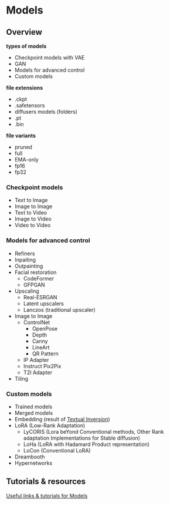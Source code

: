 # Models

## Overview

**types of models**

- Checkpoint models with VAE
- GAN
- Models for advanced control
- Custom models

**file extensions**

- .ckpt
- .safetensors
- diffusers models (folders)
- .pt
- .bin

**file variants**

- pruned
- full
- EMA-only
- fp16
- fp32

### Checkpoint models

- Text to Image
- Image to Image
- Text to Video
- Image to Video
- Video to Video

### Models for advanced control

- Refiners
- Inpaiting
- Outpainting
- Facial restoration
  - CodeFormer
  - GFPGAN
- Upscaling
  - Real-ESRGAN
  - Latent upscalers
  - Lanczos (traditional upscaler)
- Image to Image
  - ControlNet
    - OpenPose
    - Depth
    - Canny
    - LineArt
    - QR Pattern
  - IP Adapter
  - Instruct Pix2Pix
  - T2I Adapter
- Tiling

### Custom models

- Trained models
- Merged models
- Embedding (result of [Textual Inversion](https://textual-inversion.github.io/))
- LoRA (Low-Rank Adaptation)
  - LyCORIS (Lora beYond Conventional methods, Other Rank adaptation Implementations for Stable diffusion)
  - LoHa (LoRA with Hadamard Product representation)
  - LoCon (Conventional LoRA)
- Dreambooth
- Hypernetworks


## Tutorials & resources

[Useful links & tutorials for Models](../resources/prompt_engineering.md)

